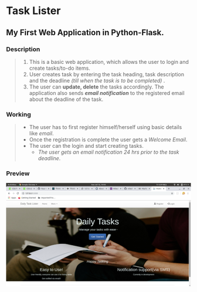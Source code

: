 # Task Lister
## My First Web Application in Python-Flask.
### Description
> 1. This is a basic web application, which allows the user to login and create tasks/to-do items.
> 2. User creates task by entering the task heading, task description and the deadline *(till when the task is to be completed)* . 
> 3. The user can **update, delete** the tasks accordingly. The application also sends ***email notification*** to the registered email about the deadline of the task. 


### Working
> - The user has to first register himself/herself using basic details like *email*.
> - Once the registration is complete the user gets a *Welcome Email*.
> - The user can the login and start creating tasks.
>     - *The user gets an email notification 24 hrs prior to the task deadline*.

### Preview
![Home Page](home.png)
